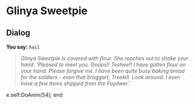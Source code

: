 # Glinya Sweetpie


## Dialog

**You say:** `hail`



>*Glinya Sweetpie is covered with flour.  She reaches out to shake your hand.  'Pleased to meet you.  Ooops!!  Teehee!!  I have gotten flour on your hand.  Please forgive me.  I have been quite busy baking bread for the soldiers - even that braggart, Treekill.  Look around.  I even have a few items shipped from the Faydwer.'*


e.self:DoAnim(54);
end